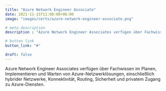 ```yaml
---
title: "Azure Network Engineer Associate"
date: 2021-11-15T11:00:00+06:00
image: "images/certs/azure-network-engineer-associate.png"

# meta description
description : "Azure Network Engineer Associates verfügen über Fachwissen im Planen, Implementieren und Warten von Azure-Netzwerklösungen, einschließlich hybrider Netzwerke, Konnektivität, Routing, Sicherheit und privatem Zugang zu Azure-Diensten."

# button link
button_link: "#"

draft: false
---
```


Azure Network Engineer Associates verfügen über Fachwissen im Planen, Implementieren und Warten von Azure-Netzwerklösungen, einschließlich hybrider Netzwerke, Konnektivität, Routing, Sicherheit und privatem Zugang zu Azure-Diensten.